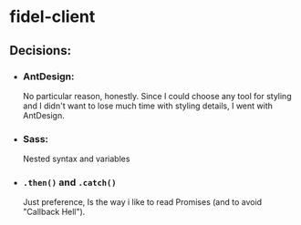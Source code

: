 # fidel-client

## Decisions:
- ### AntDesign:
  No particular reason, honestly. Since I could choose any tool for styling and I didn't want to lose much time with styling details, I went with AntDesign.

- ### Sass:
  Nested syntax and variables

- ### `.then()` and `.catch()`
  Just preference, Is the way i like to read Promises (and to avoid "Callback Hell").
